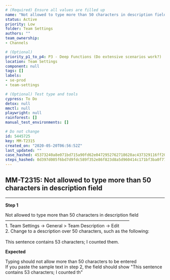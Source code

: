 ```yaml
---
# (Required) Ensure all values are filled up
name: "Not allowed to type more than 50 characters in description field"
status: Active
priority: Low
folder: Team Settings
authors: ""
team_ownership: 
- Channels

# (Optional)
priority_p1_to_p4: P3 - Deep Functions (Do extensive scenarios work?)
location: Team Settings
component: null
tags: []
labels: 
- se-prod
- team-settings

# (Optional) Test type and tools
cypress: To Do
detox: null
mmctl: null
playwright: null
rainforest: []
manual_test_environments: []

# Do not change
id: 5445725
key: MM-T2315
created_on: "2020-05-20T06:56:52Z"
last_updated: ""
case_hashed: 45373240a8e071bd715a90fd62e0472952762718628ac437329116ff20a300b9f5ae85df483bf56e2503df7d180d7a9c
steps_hashed: 0d397d005f6bd7d9fdc589f352e86f823d8a5d960414c171bf3ba0f77e4be5b9e478b37e39e8fdcefcd233a0d6b107f4
---
```


<!-- (Auto-generated) Based on frontmatter's "key" and "name" -->

## MM-T2315: Not allowed to type more than 50 characters in description field

---

**Step 1**

Not allowed to type more than 50 characters in description field\
————————————————————————————\
1\. Team Settings -> General > Team Description -> Edit\
2\. Change to a description over 50 characters, such as the following:\
\
This sentence contains 53 characters; I counted them.

**Expected**

Typing should not allow more than 50 characters to be entered\
If you paste the sample text in step 2, the field should show "This sentence contains 53 characters; I counted th"
